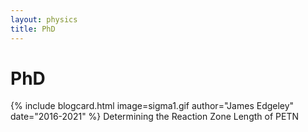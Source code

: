 ```yaml
---
layout: physics
title: PhD
---
```


# PhD
{% include blogcard.html image=sigma1.gif author="James Edgeley" date="2016-2021" %}
Determining the Reaction Zone Length of PETN

